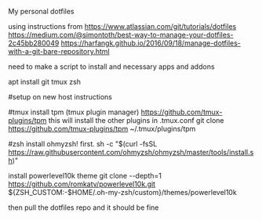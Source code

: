 My personal dotfiles

using instructions from
https://www.atlassian.com/git/tutorials/dotfiles
https://medium.com/@simontoth/best-way-to-manage-your-dotfiles-2c45bb280049
https://harfangk.github.io/2016/09/18/manage-dotfiles-with-a-git-bare-repository.html


need to make a script to install and necessary apps and addons

apt install
git
tmux
zsh


#setup on new host
instructions

#tmux
install tpm (tmux plugin manager) 
https://github.com/tmux-plugins/tpm
this will install the other plugins in .tmux.conf
git clone https://github.com/tmux-plugins/tpm ~/.tmux/plugins/tpm

#zsh
install ohmyzsh! first.
sh -c "$(curl -fsSL https://raw.githubusercontent.com/ohmyzsh/ohmyzsh/master/tools/install.sh)"

install powerlevel10k theme
git clone --depth=1 https://github.com/romkatv/powerlevel10k.git ${ZSH_CUSTOM:-$HOME/.oh-my-zsh/custom}/themes/powerlevel10k

then pull the dotfiles repo and it should be fine

